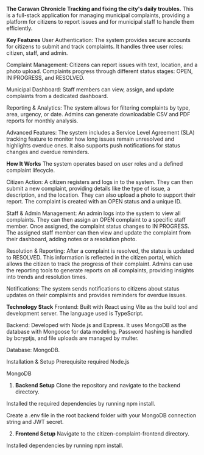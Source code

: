 **The Caravan Chronicle**
**Tracking and fixing the city's daily troubles.**
This is a full-stack application for managing municipal complaints, providing a platform for citizens to report issues and for municipal staff to handle them efficiently.

**Key Features**
User Authentication: The system provides secure accounts for citizens to submit and track complaints. It handles three user roles: citizen, staff, and admin.

Complaint Management: Citizens can report issues with text, location, and a photo upload. Complaints progress through different status stages: OPEN, IN PROGRESS, and RESOLVED.

Municipal Dashboard: Staff members can view, assign, and update complaints from a dedicated dashboard.

Reporting & Analytics: The system allows for filtering complaints by type, area, urgency, or date. Admins can generate downloadable CSV and PDF reports for monthly analysis.

Advanced Features: The system includes a Service Level Agreement (SLA) tracking feature to monitor how long issues remain unresolved and highlights overdue ones. It also supports push notifications for status changes and overdue reminders.

**How It Works**
The system operates based on user roles and a defined complaint lifecycle.

Citizen Action: A citizen registers and logs in to the system. They can then submit a new complaint, providing details like the type of issue, a description, and the location. They can also upload a photo to support their report. The complaint is created with an OPEN status and a unique ID.

Staff & Admin Management: An admin logs into the system to view all complaints. They can then assign an OPEN complaint to a specific staff member. Once assigned, the complaint status changes to IN PROGRESS. The assigned staff member can then view and update the complaint from their dashboard, adding notes or a resolution photo.

Resolution & Reporting: After a complaint is resolved, the status is updated to RESOLVED. This information is reflected in the citizen portal, which allows the citizen to track the progress of their complaint. Admins can use the reporting tools to generate reports on all complaints, providing insights into trends and resolution times.

Notifications: The system sends notifications to citizens about status updates on their complaints and provides reminders for overdue issues.

**Technology Stack**
Frontend: Built with React using Vite as the build tool and development server. The language used is TypeScript.

Backend: Developed with Node.js and Express. It uses MongoDB as the database with Mongoose for data modeling. Password hashing is handled by bcryptjs, and file uploads are managed by multer.

Database: MongoDB.

Installation & Setup
Prerequisite required
Node.js

MongoDB

1. **Backend Setup**
Clone the repository and navigate to the backend directory.

Installed the required dependencies by running npm install.

Create a .env file in the root backend folder with your MongoDB connection string and JWT secret.


2. **Frontend Setup**
Navigate to the citizen-complaint-frontend directory.

Installed dependencies by running npm install.
